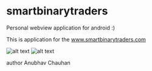# smartbinarytraders

Personal webview application for android :)

This is application for the www.smartbinarytraders.com


![alt text](https://github.com/anubhavchauhan96/smartbinarytraders/blob/master/12.png)
![alt text](https://github.com/anubhavchauhan96/smartbinarytraders/blob/master/11.png)

author Anubhav Chauhan
